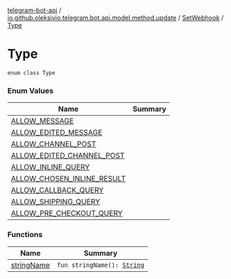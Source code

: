 [telegram-bot-api](../../../index.md) / [io.github.oleksivio.telegram.bot.api.model.method.update](../../index.md) / [SetWebhook](../index.md) / [Type](./index.md)

# Type

`enum class Type`

### Enum Values

| Name | Summary |
|---|---|
| [ALLOW_MESSAGE](-a-l-l-o-w_-m-e-s-s-a-g-e.md) |  |
| [ALLOW_EDITED_MESSAGE](-a-l-l-o-w_-e-d-i-t-e-d_-m-e-s-s-a-g-e.md) |  |
| [ALLOW_CHANNEL_POST](-a-l-l-o-w_-c-h-a-n-n-e-l_-p-o-s-t.md) |  |
| [ALLOW_EDITED_CHANNEL_POST](-a-l-l-o-w_-e-d-i-t-e-d_-c-h-a-n-n-e-l_-p-o-s-t.md) |  |
| [ALLOW_INLINE_QUERY](-a-l-l-o-w_-i-n-l-i-n-e_-q-u-e-r-y.md) |  |
| [ALLOW_CHOSEN_INLINE_RESULT](-a-l-l-o-w_-c-h-o-s-e-n_-i-n-l-i-n-e_-r-e-s-u-l-t.md) |  |
| [ALLOW_CALLBACK_QUERY](-a-l-l-o-w_-c-a-l-l-b-a-c-k_-q-u-e-r-y.md) |  |
| [ALLOW_SHIPPING_QUERY](-a-l-l-o-w_-s-h-i-p-p-i-n-g_-q-u-e-r-y.md) |  |
| [ALLOW_PRE_CHECKOUT_QUERY](-a-l-l-o-w_-p-r-e_-c-h-e-c-k-o-u-t_-q-u-e-r-y.md) |  |

### Functions

| Name | Summary |
|---|---|
| [stringName](string-name.md) | `fun stringName(): `[`String`](https://kotlinlang.org/api/latest/jvm/stdlib/kotlin/-string/index.html) |
